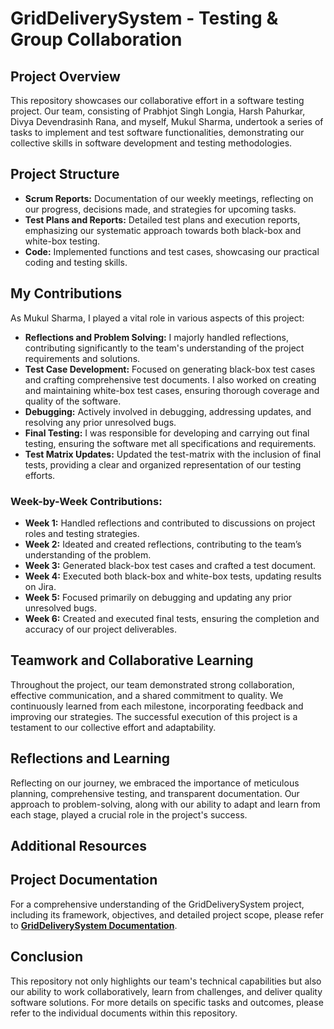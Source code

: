 # GridDeliverySystem - Testing & Group Collaboration

## Project Overview

This repository showcases our collaborative effort in a software testing project. Our team, consisting of Prabhjot Singh Longia, Harsh Pahurkar, Divya Devendrasinh Rana, and myself, Mukul Sharma, undertook a series of tasks to implement and test software functionalities, demonstrating our collective skills in software development and testing methodologies.

## Project Structure

- **Scrum Reports:** Documentation of our weekly meetings, reflecting on our progress, decisions made, and strategies for upcoming tasks.
- **Test Plans and Reports:** Detailed test plans and execution reports, emphasizing our systematic approach towards both black-box and white-box testing.
- **Code:** Implemented functions and test cases, showcasing our practical coding and testing skills.

## My Contributions

As Mukul Sharma, I played a vital role in various aspects of this project:

- **Reflections and Problem Solving:** I majorly handled reflections, contributing significantly to the team's understanding of the project requirements and solutions.
- **Test Case Development:** Focused on generating black-box test cases and crafting comprehensive test documents. I also worked on creating and maintaining white-box test cases, ensuring thorough coverage and quality of the software.
- **Debugging:** Actively involved in debugging, addressing updates, and resolving any prior unresolved bugs.
- **Final Testing:** I was responsible for developing and carrying out final testing, ensuring the software met all specifications and requirements.
- **Test Matrix Updates:** Updated the test-matrix with the inclusion of final tests, providing a clear and organized representation of our testing efforts.

### Week-by-Week Contributions:

- **Week 1:** Handled reflections and contributed to discussions on project roles and testing strategies.
- **Week 2:** Ideated and created reflections, contributing to the team’s understanding of the problem.
- **Week 3:** Generated black-box test cases and crafted a test document.
- **Week 4:** Executed both black-box and white-box tests, updating results on Jira.
- **Week 5:** Focused primarily on debugging and updating any prior unresolved bugs.
- **Week 6:** Created and executed final tests, ensuring the completion and accuracy of our project deliverables.

## Teamwork and Collaborative Learning

Throughout the project, our team demonstrated strong collaboration, effective communication, and a shared commitment to quality. We continuously learned from each milestone, incorporating feedback and improving our strategies. The successful execution of this project is a testament to our collective effort and adaptability.

## Reflections and Learning

Reflecting on our journey, we embraced the importance of meticulous planning, comprehensive testing, and transparent documentation. Our approach to problem-solving, along with our ability to adapt and learn from each stage, played a crucial role in the project's success.

## Additional Resources

## Project Documentation

For a comprehensive understanding of the GridDeliverySystem project, including its framework, objectives, and detailed project scope, please refer to **[GridDeliverySystem Documentation](./Documentation.md)**.

## Conclusion

This repository not only highlights our team's technical capabilities but also our ability to work collaboratively, learn from challenges, and deliver quality software solutions. For more details on specific tasks and outcomes, please refer to the individual documents within this repository.
